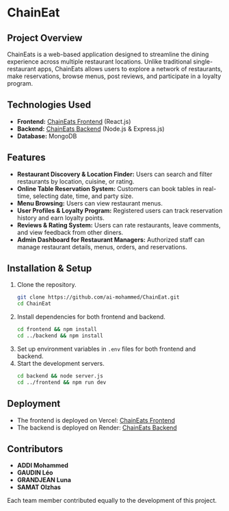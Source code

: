# ChainEat

## Project Overview

ChainEats is a web-based application designed to streamline the dining experience across multiple restaurant locations. Unlike traditional single-restaurant apps, ChainEats allows users to explore a network of restaurants, make reservations, browse menus, post reviews, and participate in a loyalty program.

## Technologies Used

- **Frontend:** [ChainEats Frontend](https://github.com/ai-mohammed/ChainEat/tree/main/frontend) (React.js)
- **Backend:** [ChainEats Backend](https://github.com/ai-mohammed/ChainEat/tree/main/backend ) (Node.js & Express.js)
- **Database:** MongoDB

## Features

- **Restaurant Discovery & Location Finder:** Users can search and filter restaurants by location, cuisine, or rating.
- **Online Table Reservation System:** Customers can book tables in real-time, selecting date, time, and party size.
- **Menu Browsing:** Users can view restaurant menus.
- **User Profiles & Loyalty Program:** Registered users can track reservation history and earn loyalty points.
- **Reviews & Rating System:** Users can rate restaurants, leave comments, and view feedback from other diners.
- **Admin Dashboard for Restaurant Managers:** Authorized staff can manage restaurant details, menus, orders, and reservations.

## Installation & Setup

1. Clone the repository.
   ```sh
   git clone https://github.com/ai-mohammed/ChainEat.git
   cd ChainEat
   ```
2. Install dependencies for both frontend and backend.
   ```sh
   cd frontend && npm install
   cd ../backend && npm install
   ```
3. Set up environment variables in `.env` files for both frontend and backend.
4. Start the development servers.
   ```sh
   cd backend && node server.js
   cd ../frontend && npm run dev
   ```

## Deployment

- The frontend is deployed on Vercel: [ChainEats Frontend](https://chain-eat.vercel.app/)
- The backend is deployed on Render: [ChainEats Backend](https://chaineat-9acv.onrender.com)

## Contributors

- **ADDI Mohammed**
- **GAUDIN Léo**
- **GRANDJEAN Luna**
- **SAMAT Olzhas**

Each team member contributed equally to the development of this project.

